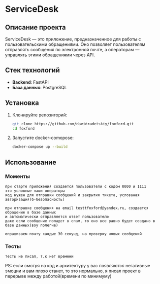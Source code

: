 # ServiceDesk

## Описание проекта
ServiceDesk — это приложение, предназначенное для работы с пользовательскими обращениями. Оно позволяет пользователям отправлять сообщения по электронной почте, а операторам — управлять этими обращениями через API.

## Стек технологий
- **Backend**: FastAPI
- **База данных**: PostgreSQL

## Установка

1. Клонируйте репозиторий:
   ```bash
   git clone https://github.com/davidradetskiy/foxford.git
   cd foxford
   ```

2. Запустите docker-comopose:
   ```bash
   docker-compose up --build
   ```

## Использование

### Моменты
    при старте приложения создается пользователи с кодом 0000 и 1111
    это условные наши операторы
    код нужен для отправки сообщений и закрытия тикета, услованая авторизация(б-безопасность)

    при отправке сообщения на email testtfoxford@yandex.ru, создается обращение в базе данных
    и автоматически отправляется ответ пользователю
    даже если сообщение попадет в спам, то оно все равно будет создано в базе данных(воу полегче)

    опрашиваем почту каждые 30 секунд, на проверку новых сообщений

### Тесты
    тесты не писал, т.к нет времени

PS: если смотря на код и архитектуру у вас появляются негативные эмоции и вам плохо станет, то это нормально,
я писал проект в перерыве между работой(времени по минимуму)